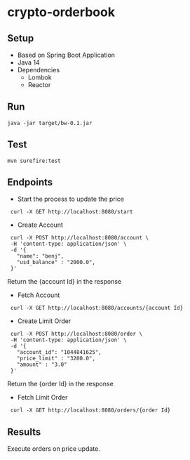 # crypto-orderbook

## Setup
- Based on Spring Boot Application
- Java 14
- Dependencies
  - Lombok
  - Reactor

## Run
```
java -jar target/bw-0.1.jar
```

## Test
```
mvn surefire:test 
```
  
## Endpoints
 - Start the process to update the price
 ```
  curl -X GET http://localhost:8080/start
  ```
  - Create Account 
 ```
  curl -X POST http://localhost:8080/account \
  -H 'content-type: application/json' \
  -d '{
	"name": "benj",
	"usd_balance" : "2000.0",
  }'
  ```
  Return the {account Id} in the response
  
 - Fetch Account
 ```
  curl -X GET http://localhost:8080/accounts/{account Id}
  ```
  
 - Create Limit Order 
 ```
  curl -X POST http://localhost:8080/order \
  -H 'content-type: application/json' \
  -d '{
	"account_id": "1044841625",
	"price_limit" : "3200.0",
	"amount" : "3.0"
  }'
  ```
  Return the {order Id} in the response
  
 - Fetch Limit Order
 ```
  curl -X GET http://localhost:8080/orders/{order Id}

  ```
  
  ## Results
  Execute orders on price update.

  
  
